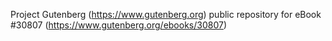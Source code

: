 Project Gutenberg (https://www.gutenberg.org) public repository for eBook #30807 (https://www.gutenberg.org/ebooks/30807)
